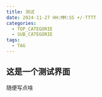 ```yaml
---
title: 测试
date: 2024-11-27 HH:MM:SS +/-TTTT
categories:
  - TOP_CATEGORIE
  - SUB_CATEGORIE
tags:
  - TAG
---
```


## 这是一个测试界面

随便写点啥
